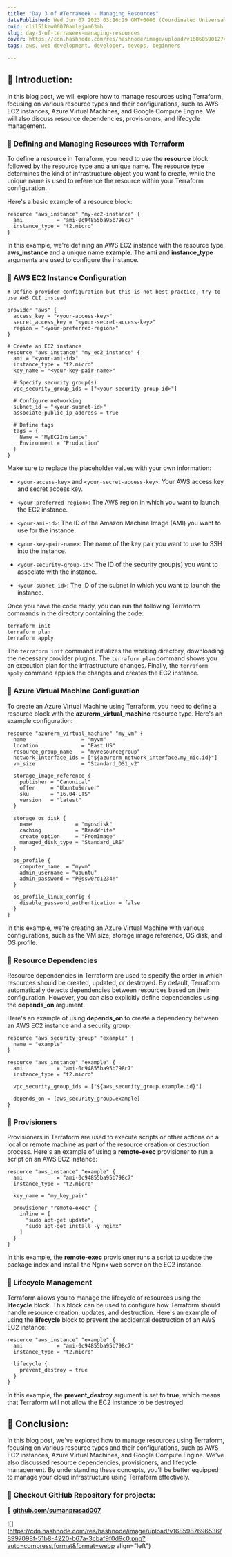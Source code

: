 ```yaml
---
title: "Day 3 of #TerraWeek - Managing Resources"
datePublished: Wed Jun 07 2023 03:16:29 GMT+0000 (Coordinated Universal Time)
cuid: clil51kzw00070amlejam63mh
slug: day-3-of-terraweek-managing-resources
cover: https://cdn.hashnode.com/res/hashnode/image/upload/v1686059012748/340e7bf1-813c-4447-986c-e1df82943cc5.png
tags: aws, web-development, developer, devops, beginners

---
```


## **📍** Introduction:

In this blog post, we will explore how to manage resources using Terraform, focusing on various resource types and their configurations, such as AWS EC2 instances, Azure Virtual Machines, and Google Compute Engine. We will also discuss resource dependencies, provisioners, and lifecycle management.

### **🔹** Defining and Managing Resources with Terraform

To define a resource in Terraform, you need to use the **resource** block followed by the resource type and a unique name. The resource type determines the kind of infrastructure object you want to create, while the unique name is used to reference the resource within your Terraform configuration.

Here's a basic example of a resource block:

```plaintext
resource "aws_instance" "my-ec2-instance" {
  ami           = "ami-0c94855ba95b798c7"
  instance_type = "t2.micro"
}
```

In this example, we're defining an AWS EC2 instance with the resource type **aws\_instance** and a unique name **example**. The **ami** and **instance\_type** arguments are used to configure the instance.

### **🔹** AWS EC2 Instance Configuration

```plaintext
# Define provider configuration but this is not best practice, try to use AWS CLI instead

provider "aws" {
  access_key = "<your-access-key>"
  secret_access_key = "<your-secret-access-key>"
  region = "<your-preferred-region>"
}

# Create an EC2 instance
resource "aws_instance" "my_ec2_instance" {
  ami = "<your-ami-id>"
  instance_type = "t2.micro"
  key_name = "<your-key-pair-name>"

  # Specify security group(s)
  vpc_security_group_ids = ["<your-security-group-id>"]

  # Configure networking
  subnet_id = "<your-subnet-id>"
  associate_public_ip_address = true

  # Define tags
  tags = {
    Name = "MyEC2Instance"
    Environment = "Production"
  }
}
```

Make sure to replace the placeholder values with your own information:

* `<your-access-key>` and `<your-secret-access-key>`: Your AWS access key and secret access key.
    
* `<your-preferred-region>`: The AWS region in which you want to launch the EC2 instance.
    
* `<your-ami-id>`: The ID of the Amazon Machine Image (AMI) you want to use for the instance.
    
* `<your-key-pair-name>`: The name of the key pair you want to use to SSH into the instance.
    
* `<your-security-group-id>`: The ID of the security group(s) you want to associate with the instance.
    
* `<your-subnet-id>`: The ID of the subnet in which you want to launch the instance.
    

Once you have the code ready, you can run the following Terraform commands in the directory containing the code:

```plaintext
terraform init
terraform plan
terraform apply
```

The `terraform init` command initializes the working directory, downloading the necessary provider plugins. The `terraform plan` command shows you an execution plan for the infrastructure changes. Finally, the `terraform apply` command applies the changes and creates the EC2 instance.

### **🔹** Azure Virtual Machine Configuration

To create an Azure Virtual Machine using Terraform, you need to define a resource block with the **azurerm\_virtual\_machine** resource type. Here's an example configuration:

```plaintext
resource "azurerm_virtual_machine" "my_vm" {
  name                  = "myvm"
  location              = "East US"
  resource_group_name   = "myresourcegroup"
  network_interface_ids = ["${azurerm_network_interface.my_nic.id}"]
  vm_size               = "Standard_DS1_v2"

  storage_image_reference {
    publisher = "Canonical"
    offer     = "UbuntuServer"
    sku       = "16.04-LTS"
    version   = "latest"
  }

  storage_os_disk {
    name              = "myosdisk"
    caching           = "ReadWrite"
    create_option     = "FromImage"
    managed_disk_type = "Standard_LRS"
  }

  os_profile {
    computer_name  = "myvm"
    admin_username = "ubuntu"
    admin_password = "P@ssw0rd1234!"
  }

  os_profile_linux_config {
    disable_password_authentication = false
  }
}
```

In this example, we're creating an Azure Virtual Machine with various configurations, such as the VM size, storage image reference, OS disk, and OS profile.

### **🔹** Resource Dependencies

Resource dependencies in Terraform are used to specify the order in which resources should be created, updated, or destroyed. By default, Terraform automatically detects dependencies between resources based on their configuration. However, you can also explicitly define dependencies using the **depends\_on** argument.

Here's an example of using **depends\_on** to create a dependency between an AWS EC2 instance and a security group:

```plaintext
resource "aws_security_group" "example" {
  name = "example"
}

resource "aws_instance" "example" {
  ami           = "ami-0c94855ba95b798c7"
  instance_type = "t2.micro"

  vpc_security_group_ids = ["${aws_security_group.example.id}"]

  depends_on = [aws_security_group.example]
}
```

### **🔹** Provisioners

Provisioners in Terraform are used to execute scripts or other actions on a local or remote machine as part of the resource creation or destruction process. Here's an example of using a **remote-exec** provisioner to run a script on an AWS EC2 instance:

```plaintext
resource "aws_instance" "example" {
  ami           = "ami-0c94855ba95b798c7"
  instance_type = "t2.micro"

  key_name = "my_key_pair"

  provisioner "remote-exec" {
    inline = [
      "sudo apt-get update",
      "sudo apt-get install -y nginx"
    ]
  }
}
```

In this example, the **remote-exec** provisioner runs a script to update the package index and install the Nginx web server on the EC2 instance.

### **🔹** Lifecycle Management

Terraform allows you to manage the lifecycle of resources using the **lifecycle** block. This block can be used to configure how Terraform should handle resource creation, updates, and destruction. Here's an example of using the **lifecycle** block to prevent the accidental destruction of an AWS EC2 instance:

```plaintext
resource "aws_instance" "example" {
  ami           = "ami-0c94855ba95b798c7"
  instance_type = "t2.micro"

  lifecycle {
    prevent_destroy = true
  }
}
```

In this example, the **prevent\_destroy** argument is set to **true**, which means that Terraform will not allow the EC2 instance to be destroyed.

## **📍** Conclusion:

In this blog post, we've explored how to manage resources using Terraform, focusing on various resource types and their configurations, such as AWS EC2 instances, Azure Virtual Machines, and Google Compute Engine. We've also discussed resource dependencies, provisioners, and lifecycle management. By understanding these concepts, you'll be better equipped to manage your cloud infrastructure using Terraform effectively.

### **🔹 Checkout GitHub Repository for projects:**

**🔗** [**github.com/sumanprasad007**](http://github.com/sumanprasad007)

![](https://cdn.hashnode.com/res/hashnode/image/upload/v1685987696536/8997098f-51b8-4220-b67a-3cbaf9f0d9c0.png?auto=compress,format&format=webp align="left")